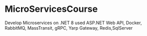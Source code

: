 # MicroServicesCourse
Develop Microservices on .NET 8 used ASP.NET Web API, Docker, RabbitMQ, MassTransit, gRPC, Yarp Gateway, Redis,SqlServer
